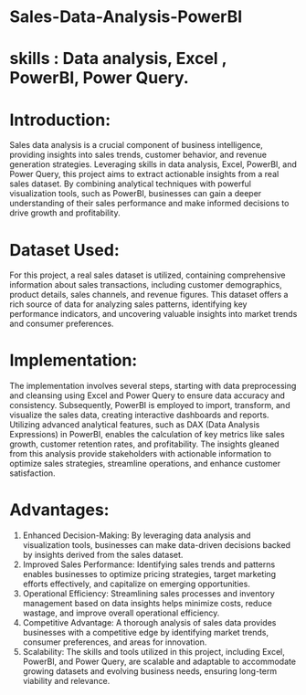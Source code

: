 # Sales-Data-Analysis-PowerBI

# skills : Data analysis, Excel , PowerBI, Power Query.
# Introduction:
Sales data analysis is a crucial component of business intelligence, providing insights into sales trends, customer behavior, and revenue generation strategies. Leveraging skills in data analysis, Excel, PowerBI, and Power Query, this project aims to extract actionable insights from a real sales dataset. By combining analytical techniques with powerful visualization tools, such as PowerBI, businesses can gain a deeper understanding of their sales performance and make informed decisions to drive growth and profitability.

# Dataset Used:
For this project, a real sales dataset is utilized, containing comprehensive information about sales transactions, including customer demographics, product details, sales channels, and revenue figures. This dataset offers a rich source of data for analyzing sales patterns, identifying key performance indicators, and uncovering valuable insights into market trends and consumer preferences.

# Implementation:
The implementation involves several steps, starting with data preprocessing and cleansing using Excel and Power Query to ensure data accuracy and consistency. Subsequently, PowerBI is employed to import, transform, and visualize the sales data, creating interactive dashboards and reports. Utilizing advanced analytical features, such as DAX (Data Analysis Expressions) in PowerBI, enables the calculation of key metrics like sales growth, customer retention rates, and profitability. The insights gleaned from this analysis provide stakeholders with actionable information to optimize sales strategies, streamline operations, and enhance customer satisfaction.

# Advantages:
1. Enhanced Decision-Making: By leveraging data analysis and visualization tools, businesses can make data-driven decisions backed by insights derived from the sales dataset.
2. Improved Sales Performance: Identifying sales trends and patterns enables businesses to optimize pricing strategies, target marketing efforts effectively, and capitalize on emerging opportunities.
3. Operational Efficiency: Streamlining sales processes and inventory management based on data insights helps minimize costs, reduce wastage, and improve overall operational efficiency.
4. Competitive Advantage: A thorough analysis of sales data provides businesses with a competitive edge by identifying market trends, consumer preferences, and areas for innovation.
5. Scalability: The skills and tools utilized in this project, including Excel, PowerBI, and Power Query, are scalable and adaptable to accommodate growing datasets and evolving business needs, ensuring long-term viability and relevance.
